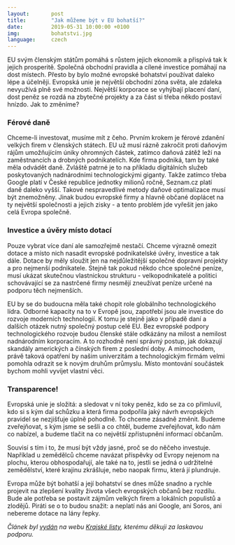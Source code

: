 ```yaml
---
layout:       post
title:        "Jak můžeme být v EU bohatší?"
date:         2019-05-31 10:00:00 +0100
img:          bohatstvi.jpg
language:     czech
---
```


EU svým členským státům pomáhá s růstem jejich ekonomik a přispívá tak k jejich prosperitě. Společná obchodní pravidla a cílené investice pomáhají na dost místech. Přesto by bylo možné evropské bohatství používat daleko lépe a účelněji. Evropská unie je největší obchodní zóna světa, ale zdaleka nevyužívá plně své možnosti. Největší korporace se vyhýbají placení daní, dost peněz se rozdá na zbytečné projekty a za část si třeba někdo postaví hnízdo. Jak to změníme?

<!--more-->

### Férové daně

Chceme-li investovat, musíme mít z čeho. Prvním krokem je férové zdanění velkých firem v členských státech. EU už musí rázně zakročit proti daňovým rájům umožňujícím úniky ohromných částek, zatímco daňová zátěž leží na zaměstnancích a drobných podnikatelích. Kde firma podniká, tam by také měla odvádět daně. Zvláště patrné je to na příkladu digitálních služeb poskytovaných nadnárodními technologickými giganty. Takže zatímco třeba Google platí v České republice jednotky milionů ročně, Seznam.cz platí daně daleko vyšší. Takové nespravedlivé metody daňové optimalizace musí být znemožněny. Jinak budou evropské firmy a hlavně občané doplácet na ty největší společnosti a jejich zisky - a tento problém jde vyřešit jen jako celá Evropa společně.

### Investice a úvěry místo dotací

Pouze vybrat více daní ale samozřejmě nestačí. Chceme výrazně omezit dotace a místo nich nasadit evropské podnikatelské úvěry, investice a tak dále. Dotace by měly sloužit jen na nejdůležitější společné dopravní projekty a pro nejmenší podnikatele. Stejně tak pokud někdo chce společné peníze, musí ukázat skutečnou vlastnickou strukturu - velkopodnikatelé a politici schovávající se za nastrčené firmy nesmějí zneužívat peníze určené na podporu těch nejmenších.

EU by se do budoucna měla také chopit role globálního technologického lídra. Odborné kapacity na to v Evropě jsou, zapotřebí jsou ale investice do rozvoje moderních technologií. K tomu je stejně jako v případě daní a dalších otázek nutný společný postup celé EU. Bez evropské podpory technologického rozvoje budou členské stále odkázány na milost a nemilost nadnárodním korporacím. A to rozhodně není správný postup, jak dokazují skandály amerických a čínských firem z poslední doby. A mimochodem, právě taková opatření by našim univerzitám a technologickým firmám velmi pomohla odrazit se k novým druhům průmyslu. Místo montování součástek bychom mohli vyvíjet vlastní věci.

### Transparence!

Evropská unie je složitá: a sledovat v ní toky peněz, kdo se za co přimluvil, kdo si s kým dal schůzku a která firma podpořila jaký návrh evropských pravidel se nezjišťuje úplně pohodlně. To chceme zásadně změnit. Budeme zveřejňovat, s kým jsme se sešli a co chtěl, budeme zveřejňovat, kdo nám co nabízel, a budeme tlačit na co největší zpřístupnění informací občanům.

Souvisí s tím i to, že musí být vždy jasné, proč se do něčeho investuje. Například u zemědělců chceme navázat příspěvky od Evropy nejenom na plochu, kterou obhospodařují, ale také na to, jestli se jedná o udržitelné zemědělství, které krajinu zkrášluje, nebo naopak firmu, která jí plundruje.

Evropa může být bohatší a její bohatství se dnes může snadno a rychle projevit na zlepšení kvality života všech evropských občanů bez rozdílu. Bude ale potřeba se postavit zájmům velkých firem a lokálních populistů a zlodějů. Piráti se o to budou snažit: a neplatí nás ani Google, ani Soros, ani nebereme dotace na lány řepky.

*Článek byl [vydán](https://www.krajskelisty.cz/praha/21913-neplati-nas-ani-google-ani-soros-nebereme-dotace-na-lany-repky-takze-hr-na-ne-s-piratem-na-palubu-eu.htm) na webu [Krajské listy](https://www.krajskelisty.cz/), kterému děkuji za laskavou podporu.*
